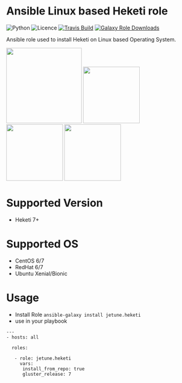 # Ansible Linux based Heketi role

![Python](https://img.shields.io/pypi/pyversions/testinfra.svg?style=flat)
![Licence](https://img.shields.io/github/license/kube-cloud/ansible-role-heketi.svg?style=flat)
[![Travis Build](https://img.shields.io/travis/kube-cloud/ansible-role-heketi.svg?style=flat)](https://travis-ci.com/kube-cloud/ansible-role-heketi)
[![Galaxy Role Downloads](https://img.shields.io/ansible/role/d/41894.svg?style=flat)](https://galaxy.ansible.com/jetune/heketi)

Ansible role used to install Heketi on Linux based Operating System.

<a href="https://www.kube-cloud.com/"><img width="200" src="https://kube-cloud.com/images/branding/logo/kubecloud-logo-single_writing_horizontal_color_300x112px.png" /></a>
<a href="https://www.redhat.com/fr/technologies/management/ansible"><img width="150" src="https://getvectorlogo.com/wp-content/uploads/2019/01/red-hat-ansible-vector-logo.png" /></a>
<a href="https://www.gluster.org/"><img width="150" src="https://www.gluster.org/wp-content/uploads/2016/03/gluster-ant.png" /></a>
<a href="https://github.com/heketi/heketi"><img width="150" src="https://avatars3.githubusercontent.com/u/12890374?s=400&v=4" /></a>

# Supported Version

* Heketi 7+

# Supported OS

* CentOS 6/7
* RedHat 6/7
* Ubuntu Xenial/Bionic

# Usage

* Install Role ``` ansible-galaxy install jetune.heketi ```
* use in your playbook
```
---
- hosts: all

  roles:
   
   - role: jetune.heketi
     vars:
      install_from_repo: true
      gluster_release: 7

```
